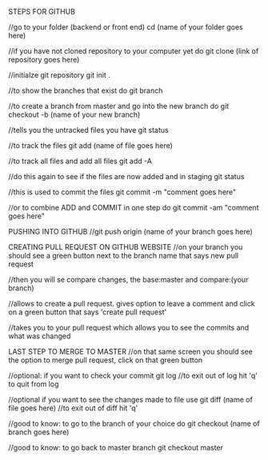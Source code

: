 STEPS FOR GITHUB

//go to your folder (backend or front end)
cd (name of your folder goes here)

//if you have not cloned repository to your computer yet do
git clone (link of repository goes here)

//initialze git repository
git init . 

//to show the branches that exist do
git branch

//to create a branch from master and go into the new branch do
git checkout -b (name of your new branch)

//tells you the untracked files you have
git status

//to track the files 
git add (name of file goes here) 

//to track all files and add all files 
git add -A

//do this again to see if the files are now added and in staging 
git status 

//this is used to commit the files
git commit -m "comment goes here"

//or to combine ADD and COMMIT in one step do
git commit -am "comment goes here"

PUSHING INTO GITHUB
//git push origin (name of your branch goes here)

CREATING PULL REQUEST ON GITHUB WEBSITE
//on your branch you should see a green button next to the branch name that says new pull request

//then you will se compare changes, the base:master and compare:(your branch)

//allows to create a pull request. gives option to leave a comment and click on a green button that says 'create pull request'

//takes you to your pull request which allows you to see the commits and what was changed

LAST STEP TO MERGE TO MASTER
//on that same screen you should see the option to merge pull request, click on that green button

//optional: if you want to check your commit
git log
//to exit out of log hit 'q' to quit from log 



//optional if you want to see the changes made to file use
git diff (name of file goes here) 
//to exit out of diff hit 'q'


//good to know: to go to the branch of your choice do 
git checkout (name of branch goes here)

//good to know: to go back to master branch
git checkout master









